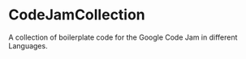 # CodeJamCollection #

A collection of boilerplate code for the Google Code Jam in different Languages.
